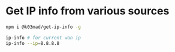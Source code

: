 # Get IP info from various sources

```bash
npm i @k03mad/get-ip-info -g

ip-info # for current wan ip
ip-info --ip=8.8.8.8
```

